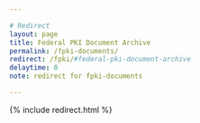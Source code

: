 ```yaml
---

# Redirect
layout: page
title: Federal PKI Document Archive
permalink: /fpki-documents/
redirect: /fpki/#federal-pki-document-archive 
delaytime: 0
note: redirect for fpki-documents

---
```


{% include redirect.html %}
